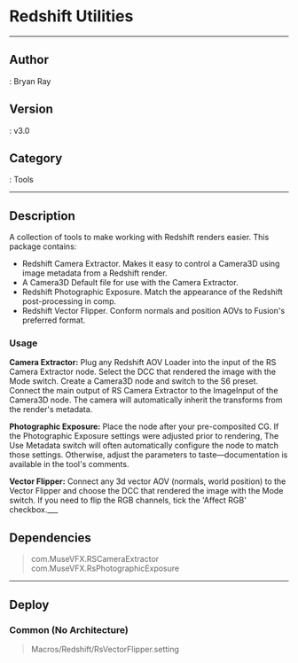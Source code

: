 # Redshift Utilities
___

## Author
 : Bryan Ray

## Version
 : v3.0

## Category
 : Tools
___

## Description
<p>A collection of tools to make working with Redshift renders easier. This package contains:</p>


<ul>
	<li>Redshift Camera Extractor. Makes it easy to control a Camera3D using image metadata from a Redshift render.</li>
	<li>A Camera3D Default file for use with the Camera Extractor. </li>
	<li>Redshift Photographic Exposure. Match the appearance of the Redshift post-processing in comp.</li>
	<li>Redshift Vector Flipper. Conform normals and position AOVs to Fusion's preferred format.</li>
</ul>

<h3>Usage</h3>
<p><strong>Camera Extractor:</strong> Plug any Redshift AOV Loader into the input of the RS Camera Extractor node. Select the DCC that rendered the image with the Mode switch. Create a Camera3D node and switch to the S6 preset. Connect the main output of RS Camera Extractor to the ImageInput of the Camera3D node. The camera will automatically inherit the transforms from the render's metadata.</p>
<p><strong>Photographic Exposure:</strong> Place the node after your pre-composited CG. If the Photographic Exposure settings were adjusted prior to rendering, The Use Metadata switch will often automatically configure the node to match those settings. Otherwise, adjust the parameters to taste—documentation is available in the tool's comments.</p>
<p><strong>Vector Flipper:</strong> Connect any 3d vector AOV (normals, world position) to the Vector Flipper and choose the DCC that rendered the image with the Mode switch. If you need to flip the RGB channels, tick the 'Affect RGB' checkbox.___

## Dependencies

> com.MuseVFX.RSCameraExtractor  
> com.MuseVFX.RsPhotographicExposure  

___

## Deploy

### Common (No Architecture)

> Macros/Redshift/RsVectorFlipper.setting  
